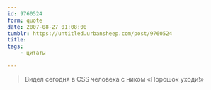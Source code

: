 ```yaml
---
id: 9760524
form: quote
date: 2007-08-27 01:08:00
tumblr: https://untitled.urbansheep.com/post/9760524
title: 
tags:
    - цитаты

---
```


<blockquote>
Видел сегодня в CSS человека с ником «Порошок уходи!»
</blockquote>


